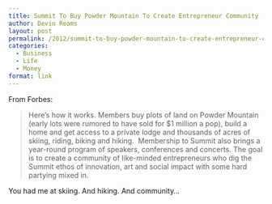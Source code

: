 ```yaml
---
title: Summit To Buy Powder Mountain To Create Entrepreneur Community
author: Devin Reams
layout: post
permalink: /2012/summit-to-buy-powder-mountain-to-create-entrepreneur-community/
categories:
  - Business
  - Life
  - Money
format: link
---
```

From Forbes:

> Here’s how it works. Members buy plots of land on Powder Mountain (early lots were rumored to have sold for $1 million a pop), build a home and get access to a private lodge and thousands of acres of skiing, riding, biking and hiking.  Membership to Summit also brings a year-round program of speakers, conferences and concerts. The goal is to create a community of like-minded entrepreneurs who dig the Summit ethos of innovation, art and social impact with some hard partying mixed in.

You had me at skiing. And hiking. And community&#8230;